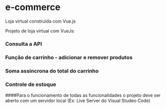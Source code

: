 # e-commerce
Loja virtual construída com Vue.js

Projeto de loja virtual com VueJs:
### Consulta a API
### Função de carrinho - adicionar e remover produtos
### Soma assincrona do total do carrinho
### Controle de estoque

####Para o funcionamento de todas as funcionalidades o projeto deve ser aberto com um servidor local (Ex: Live Server do Visual Studeo Code)
